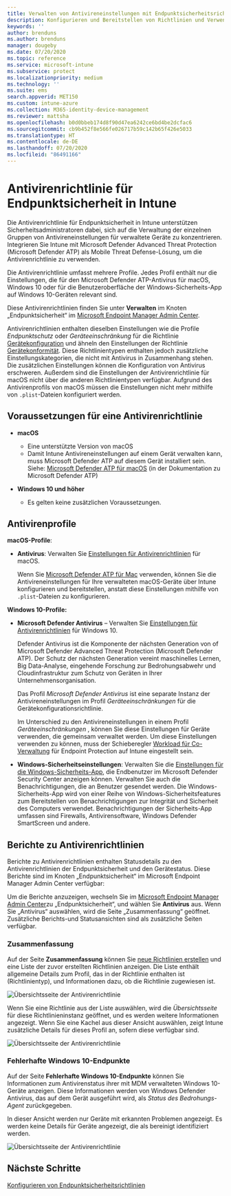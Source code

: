 ```yaml
---
title: Verwalten von Antivireneinstellungen mit Endpunktsicherheitsrichtlinien in Microsoft Intune | Microsoft-Dokumentation
description: Konfigurieren und Bereitstellen von Richtlinien und Verwenden von Berichten für Geräte, die Sie mithilfe von Richtlinien für die Datenträgerverschlüsselung für Endpunktsicherheit in Microsoft Endpoint Manager verwalten.
keywords: ''
author: brenduns
ms.author: brenduns
manager: dougeby
ms.date: 07/20/2020
ms.topic: reference
ms.service: microsoft-intune
ms.subservice: protect
ms.localizationpriority: medium
ms.technology: ''
ms.suite: ems
search.appverid: MET150
ms.custom: intune-azure
ms.collection: M365-identity-device-management
ms.reviewer: mattsha
ms.openlocfilehash: b0d0bbeb174d8f90d47ea6242ce6bd4be2dcfac6
ms.sourcegitcommit: cb9b452f8e566fe026717b59c142b65f426e5033
ms.translationtype: HT
ms.contentlocale: de-DE
ms.lasthandoff: 07/20/2020
ms.locfileid: "86491166"
---
```

# <a name="antivirus-policy-for-endpoint-security-in-intune"></a>Antivirenrichtlinie für Endpunktsicherheit in Intune

Die Antivirenrichtlinie für Endpunktsicherheit in Intune unterstützen Sicherheitsadministratoren dabei, sich auf die Verwaltung der einzelnen Gruppen von Antivireneinstellungen für verwaltete Geräte zu konzentrieren. Integrieren Sie Intune mit Microsoft Defender Advanced Threat Protection (Microsoft Defender ATP) als Mobile Threat Defense-Lösung, um die Antivirenrichtlinie zu verwenden.

Die Antivirenrichtlinie umfasst mehrere Profile. Jedes Profil enthält nur die Einstellungen, die für den Microsoft Defender ATP-Antivirus für macOS, Windows 10 oder für die Benutzeroberfläche der Windows-Sicherheits-App auf Windows 10-Geräten relevant sind.

Diese Antivirenrichtlinien finden Sie unter **Verwalten** im Knoten „Endpunktsicherheit“ im [Microsoft Endpoint Manager Admin Center](https://go.microsoft.com/fwlink/?linkid=2109431).

Antivirenrichtlinien enthalten dieselben Einstellungen wie die Profile *Endpunktschutz* oder *Geräteeinschränkung* für die Richtlinie [Gerätekonfiguration](../configuration/device-profile-create.md) und ähneln den Einstellungen der Richtlinie [Gerätekonformität](../protect/device-compliance-get-started.md). Diese Richtlinientypen enthalten jedoch zusätzliche Einstellungskategorien, die nicht mit Antivirus in Zusammenhang stehen. Die zusätzlichen Einstellungen können die Konfiguration von Antivirus erschweren. Außerdem sind die Einstellungen der Antivirenrichtlinie für macOS nicht über die anderen Richtlinientypen verfügbar. Aufgrund des Antivirenprofils von macOS müssen die Einstellungen nicht mehr mithilfe von `.plist`-Dateien konfiguriert werden.

## <a name="prerequisites-for-antivirus-policy"></a>Voraussetzungen für eine Antivirenrichtlinie

- **macOS**
  - Eine unterstützte Version von macOS
  - Damit Intune Antivireneinstellungen auf einem Gerät verwalten kann, muss Microsoft Defender ATP auf diesem Gerät installiert sein. Siehe: [Microsoft Defender ATP für macOS](https://docs.microsoft.com/windows/security/threat-protection/microsoft-defender-atp/microsoft-defender-atp-mac) (in der Dokumentation zu Microsoft Defender ATP)

- **Windows 10 und höher**
  - Es gelten keine zusätzlichen Voraussetzungen. 

## <a name="antivirus-profiles"></a>Antivirenprofile

**macOS-Profile**:

- **Antivirus**: Verwalten Sie [Einstellungen für Antivirenrichtlinien](../protect/antivirus-microsoft-defender-settings-macos.md) für macOS.

  Wenn Sie [Microsoft Defender ATP für Mac](https://docs.microsoft.com/windows/security/threat-protection/microsoft-defender-atp/microsoft-defender-atp-mac) verwenden, können Sie die Antivireneinstellungen für Ihre verwalteten macOS-Geräte über Intune konfigurieren und bereitstellen, anstatt diese Einstellungen mithilfe von `.plist`-Dateien zu konfigurieren.

**Windows 10-Profile:**

- **Microsoft Defender Antivirus** – Verwalten Sie [Einstellungen für Antivirenrichtlinien](../protect/antivirus-microsoft-defender-settings-windows.md) für Windows 10.

  Defender Antivirus ist die Komponente der nächsten Generation von of Microsoft Defender Advanced Threat Protection (Microsoft Defender ATP). Der Schutz der nächsten Generation vereint maschinelles Lernen, Big Data-Analyse, eingehende Forschung zur Bedrohungsabwehr und Cloudinfrastruktur zum Schutz von Geräten in Ihrer Unternehmensorganisation.

  Das Profil *Microsoft Defender Antivirus* ist eine separate Instanz der Antivireneinstellungen im Profil *Geräteeinschränkungen* für die Gerätekonfigurationsrichtlinie.
  
  Im Unterschied zu den Antivireneinstellungen in einem Profil *Geräteeinschränkungen* , können Sie diese Einstellungen für Geräte verwenden, die gemeinsam verwaltet werden. Um diese Einstellungen verwenden zu können, muss der Schieberegler [Workload für Co-Verwaltung](https://docs.microsoft.com/configmgr/comanage/how-to-switch-workloads) für Endpoint Protection auf Intune eingestellt sein.

- **Windows-Sicherheitseinstellungen**: Verwalten Sie die [Einstellungen für die Windows-Sicherheits-App](../protect/antivirus-security-experience-windows-settings.md), die Endbenutzer im Microsoft Defender Security Center anzeigen können. Verwalten Sie auch die Benachrichtigungen, die an Benutzer gesendet werden. Die Windows-Sicherheits-App wird von einer Reihe von Windows-Sicherheitsfeatures zum Bereitstellen von Benachrichtigungen zur Integrität und Sicherheit des Computers verwendet. Benachrichtigungen der Sicherheits-App umfassen sind Firewalls, Antivirensoftware, Windows Defender SmartScreen und andere.

## <a name="antivirus-policy-reports"></a>Berichte zu Antivirenrichtlinien

Berichte zu Antivirenrichtlinien enthalten Statusdetails zu den Antivirenrichtlinien der Endpunktsicherheit und den Gerätestatus. Diese Berichte sind im Knoten „Endpunktsicherheit“ im Microsoft Endpoint Manager Admin Center verfügbar:

Um die Berichte anzuzeigen, wechseln Sie im [Microsoft Endpoint Manager Admin Center](https://go.microsoft.com/fwlink/?linkid=2109431)zu „Endpunktsicherheit“, und wählen Sie **Antivirus** aus. Wenn Sie „Antivirus“ auswählen, wird die Seite „Zusammenfassung“ geöffnet. Zusätzliche Berichts-und Statusansichten sind als zusätzliche Seiten verfügbar.

### <a name="summary"></a>Zusammenfassung

Auf der Seite **Zusammenfassung** können Sie [neue Richtlinien erstellen](../protect/endpoint-security-policy.md#create-an-endpoint-security-policy) und eine Liste der zuvor erstellten Richtlinien anzeigen. Die Liste enthält allgemeine Details zum Profil, das in der Richtlinie enthalten ist (Richtlinientyp), und Informationen dazu, ob die Richtlinie zugewiesen ist.

![Übersichtsseite der Antivirenrichtlinie](./media/endpoint-security-antivirus-policy/antivirus-summary.png)

Wenn Sie eine Richtlinie aus der Liste auswählen, wird die *Übersichtsseite* für diese Richtlinieninstanz geöffnet, und es werden weitere Informationen angezeigt. Wenn Sie eine Kachel aus dieser Ansicht auswählen, zeigt Intune zusätzliche Details für dieses Profil an, sofern diese verfügbar sind.

![Übersichtsseite der Antivirenrichtlinie](./media/endpoint-security-antivirus-policy/policy-overview.png)

### <a name="windows-10-unhealthy-endpoints"></a>Fehlerhafte Windows 10-Endpunkte

Auf der Seite **Fehlerhafte Windows 10-Endpunkte** können Sie Informationen zum Antivirenstatus ihrer mit MDM verwalteten Windows 10-Geräte anzeigen. Diese Informationen werden von Windows Defender Antivirus, das auf dem Gerät ausgeführt wird, als *Status des Bedrohungs-Agent* zurückgegeben.

In dieser Ansicht werden nur Geräte mit erkannten Problemen angezeigt. Es werden keine Details für Geräte angezeigt, die als bereinigt identifiziert werden.

![Übersichtsseite der Antivirenrichtlinie](./media/endpoint-security-antivirus-policy/antivirus-unhealthy-endpoints.png)

## <a name="next-steps"></a>Nächste Schritte

[Konfigurieren von Endpunktsicherheitsrichtlinien](../protect/endpoint-security-policy.md#create-an-endpoint-security-policy)
